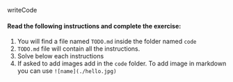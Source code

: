 writeCode
<!-- .... -->
#### Read the following instructions and complete the exercise:

1. You will find a file named `TODO.md` inside the folder named `code`
2. `TODO.md` file will contain all the instructions.
3. Solve below each instructions
4. If asked to add images add in the `code` folder. To add image in markdown you can use `![name](./hello.jpg)`
